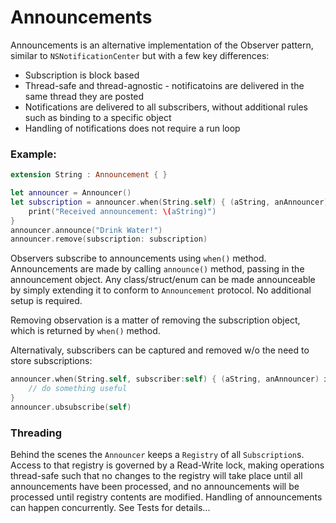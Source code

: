 # Announcements

Announcements is an alternative implementation of the Observer pattern, similar to `NSNotificationCenter` but with a few key differences: 

- Subscription is block based
- Thread-safe and thread-agnostic - notificatoins are delivered in the same thread they are posted
- Notifications are delivered to all subscribers, without additional rules such as binding to a specific object
- Handling of notifications does not require a run loop

### Example:

```swift
extension String : Announcement { }

let announcer = Announcer()
let subscription = announcer.when(String.self) { (aString, anAnnouncer) in
    print("Received announcement: \(aString)")
}
announcer.announce("Drink Water!")
announcer.remove(subscription: subscription)
```

Observers subscribe to announcements using `when()` method. Announcements are made by calling `announce()` method, passing in the announcement object. Any class/struct/enum can be made announceable by simply extending it to conform to `Announcement` protocol. No additional setup is required.

Removing observation is a matter of removing the subscription object, which is returned by `when()` method.

Alternativaly, subscribers can be captured and removed w/o the need to store subscriptions:

```swift
announcer.when(String.self, subscriber:self) { (aString, anAnnouncer) in
    // do something useful
}
announcer.ubsubscribe(self)
```

### Threading

Behind the scenes the `Announcer` keeps a `Registry` of all `Subscription`s. Access to that registry is governed by a Read-Write lock, making operations thread-safe such that no changes to the registry will take place until all announcements have been processed, and no announcements will be processed until registry contents are modified. Handling of announcements can happen concurrently. See Tests for details...
